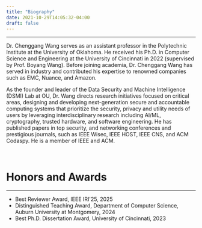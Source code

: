 ```yaml
---
title: "Biography"
date: 2021-10-29T14:05:32-04:00
draft: false
---
```


--------------------------------
Dr. Chenggang Wang serves as an assistant professor in the Polytechnic Institute at the University of Oklahoma. He received his Ph.D. in Computer Science and Engineering at the University of Cincinnati in 2022 (supervised by Prof. Boyang Wang). Before joining academia, Dr. Chenggang Wang has served in industry and contributed his expertise to renowned companies such as EMC, Nuance, and Amazon.

As the founder and leader of the Data Security and Machine Intelligence (DSMI) Lab at OU, Dr. Wang directs research initiatives focused on critical areas, designing and developing next-generation secure and accountable computing systems that prioritize the security, privacy and utility needs of users by leveraging interdisciplinary research including AI/ML, cryptography, trusted hardware, and software engineering. He has published papers in top security, and networking conferences and prestigious journals, such as IEEE Wisec, IEEE HOST, IEEE CNS, and ACM Codaspy. He is a member of IEEE and ACM.

&nbsp;
&nbsp;
# Honors and Awards
--------------------------------
* Best Reviewer Award, IEEE IRI'25, 2025
* Distinguished Teaching Award, Department of Computer Science, Auburn University at Montgomery, 2024
* Best Ph.D. Dissertation Award, University of Cincinnati, 2023
